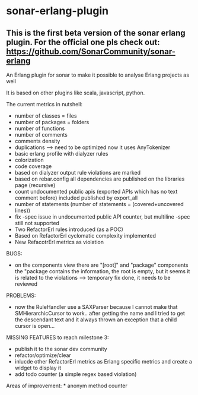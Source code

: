 sonar-erlang-plugin
===================

This is the first beta version of the sonar erlang plugin. For the official one pls check out: https://github.com/SonarCommunity/sonar-erlang
---------------------------------------------------------------------------------------------------------------------------------------------

An Erlang plugin for sonar to make it possible to analyse Erlang projects as well

It is based on other plugins like scala, javascript, python.

The current metrics in nutshell:
* number of classes = files
* number of packages = folders
* number of functions
* number of comments
* comments density
* duplications --> need to be optimized now it uses AnyTokenizer
* basic erlang profile with dialyzer rules
* colorization
* code coverage
* based on dialyzer output rule violations are marked
* based on rebar.config all dependencies are published on the libraries page (recursive)
* count undocumented public apis (exported APIs which has no text comment before) included published by export_all
* number of statements (number of statements = (covered+uncovered lines))
* fix -spec issue in undocumented public API counter, but multiline -spec still not supported
* Two RefactorErl rules introduced (as a POC)
* Based on RefactorErl cyclomatic complexity implemented
* New RefacotrErl metrics as violation


BUGS:
* on the components view there are "[root]" and "package" components the "package contains the information, the root is empty, but it seems it is related to the violations --> temporary fix done, it needs to be reviewed

PROBLEMS:
* now the RuleHandler use a SAXParser because I cannot make that SMHierarchicCursor to work.. after getting the name and I tried to get the descendant text and it always thrown an exception that a child cursor is open...

MISSING FEATURES to reach milestone 3:
* publish it to the sonar dev community
* refactor/optimize/clear
* inlucde other RefactorErl metrics as Erlang specific metrics and create a widget to display it
* add todo counter (a simple regex based violation)

Areas of improvement:
	* anonym method counter
	
